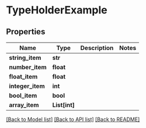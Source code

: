 # TypeHolderExample


## Properties
Name | Type | Description | Notes
------------ | ------------- | ------------- | -------------
**string_item** | **str** |  | 
**number_item** | **float** |  | 
**float_item** | **float** |  | 
**integer_item** | **int** |  | 
**bool_item** | **bool** |  | 
**array_item** | **List[int]** |  | 

[[Back to Model list]](../README.md#documentation-for-models) [[Back to API list]](../README.md#documentation-for-api-endpoints) [[Back to README]](../README.md)


